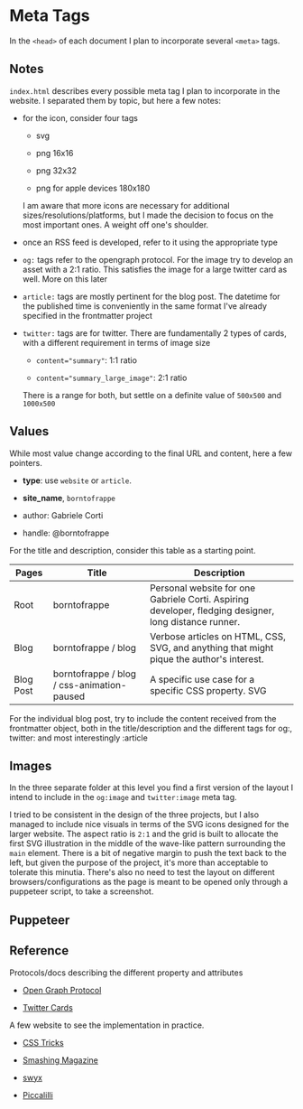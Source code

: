 # Meta Tags

In the `<head>` of each document I plan to incorporate several `<meta>` tags.

## Notes

`index.html` describes every possible meta tag I plan to incorporate in the website. I separated them by topic, but here a few notes:

- for the icon, consider four tags

  - svg

  - png 16x16

  - png 32x32

  - png for apple devices 180x180

  I am aware that more icons are necessary for additional sizes/resolutions/platforms, but I made the decision to focus on the most important ones. A weight off one's shoulder.

- once an RSS feed is developed, refer to it using the appropriate type

- `og:` tags refer to the opengraph protocol. For the image try to develop an asset with a 2:1 ratio. This satisfies the image for a large twitter card as well. More on this later

- `article:` tags are mostly pertinent for the blog post. The datetime for the published time is conveniently in the same format I've already specified in the frontmatter project

- `twitter:` tags are for twitter. There are fundamentally 2 types of cards, with a different requirement in terms of image size

  - `content="summary"`: 1:1 ratio

  - `content="summary_large_image"`: 2:1 ratio

  There is a range for both, but settle on a definite value of `500x500` and `1000x500`

## Values

While most value change according to the final URL and content, here a few pointers.

- **type**: use `website` or `article`.

- **site_name**, `borntofrappe`

- author: Gabriele Corti

- handle: @borntofrappe

For the title and description, consider this table as a starting point.

| Pages     | Title                                      | Description                                                                                           |
| --------- | ------------------------------------------ | ----------------------------------------------------------------------------------------------------- |
| Root      | borntofrappe                               | Personal website for one Gabriele Corti. Aspiring developer, fledging designer, long distance runner. |
| Blog      | borntofrappe / blog                        | Verbose articles on HTML, CSS, SVG, and anything that might pique the author's interest.              |
| Blog Post | borntofrappe / blog / css-animation-paused | A specific use case for a specific CSS property. SVG                                                  |

For the individual blog post, try to include the content received from the frontmatter object, both in the title/description and the different tags for og:, twitter: and most interestingly :article

## Images

In the three separate folder at this level you find a first version of the layout I intend to include in the `og:image` and `twitter:image` meta tag.

I tried to be consistent in the design of the three projects, but I also managed to include nice visuals in terms of the SVG icons designed for the larger website. The aspect ratio is `2:1` and the grid is built to allocate the first SVG illustration in the middle of the wave-like pattern surrounding the `main` element. There is a bit of negative margin to push the text back to the left, but given the purpose of the project, it's more than acceptable to tolerate this minutia. There's also no need to test the layout on different browsers/configurations as the page is meant to be opened only through a puppeteer script, to take a screenshot.

## Puppeteer

## Reference

Protocols/docs describing the different property and attributes

- [Open Graph Protocol](https://ogp.me/)

- [Twitter Cards](https://developer.twitter.com/en/docs/tweets/optimize-with-cards/overview/abouts-cards)

A few website to see the implementation in practice.

- [CSS Tricks](https://css-tricks.com/)

- [Smashing Magazine](https://www.smashingmagazine.com/)

- [swyx](https://www.swyx.io/)

- [Piccalilli](http://piccalil.li/)
